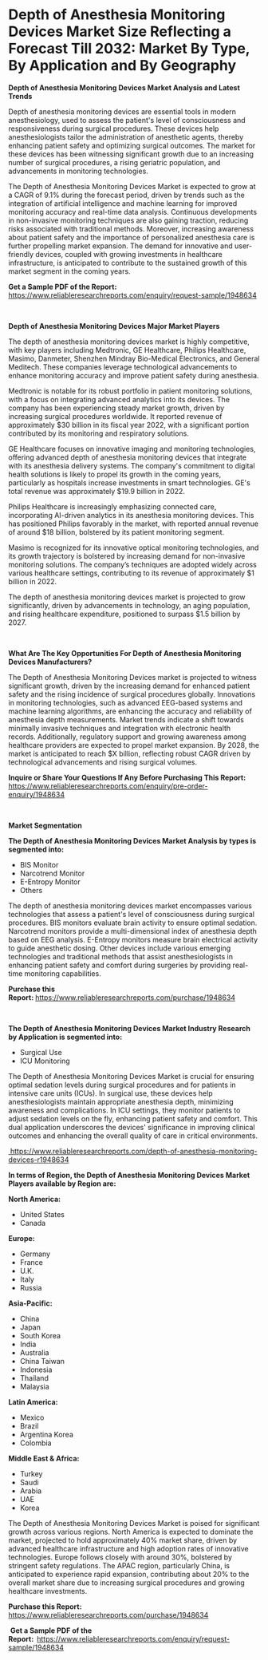<p><h1>Depth of Anesthesia Monitoring Devices Market Size Reflecting a Forecast Till 2032: Market By Type, By Application and By Geography</h1></p><p><strong>Depth of Anesthesia Monitoring Devices Market Analysis and Latest Trends</strong></p>
<p><p>Depth of anesthesia monitoring devices are essential tools in modern anesthesiology, used to assess the patient's level of consciousness and responsiveness during surgical procedures. These devices help anesthesiologists tailor the administration of anesthetic agents, thereby enhancing patient safety and optimizing surgical outcomes. The market for these devices has been witnessing significant growth due to an increasing number of surgical procedures, a rising geriatric population, and advancements in monitoring technologies.</p><p>The Depth of Anesthesia Monitoring Devices Market is expected to grow at a CAGR of 9.1% during the forecast period, driven by trends such as the integration of artificial intelligence and machine learning for improved monitoring accuracy and real-time data analysis. Continuous developments in non-invasive monitoring techniques are also gaining traction, reducing risks associated with traditional methods. Moreover, increasing awareness about patient safety and the importance of personalized anesthesia care is further propelling market expansion. The demand for innovative and user-friendly devices, coupled with growing investments in healthcare infrastructure, is anticipated to contribute to the sustained growth of this market segment in the coming years.</p></p>
<p><strong>Get a Sample PDF of the Report:&nbsp;</strong> <a href="https://www.reliableresearchreports.com/enquiry/request-sample/1948634?utm_campaign=3364&utm_medium=2&utm_source=Github&utm_content=ia&utm_term=13042025&utm_id=depth-of-anesthesia-monitoring-devices">https://www.reliableresearchreports.com/enquiry/request-sample/1948634</a></p>
<p>&nbsp;</p>
<p><strong>Depth of Anesthesia Monitoring Devices Major Market Players</strong></p>
<p><p>The depth of anesthesia monitoring devices market is highly competitive, with key players including Medtronic, GE Healthcare, Philips Healthcare, Masimo, Danmeter, Shenzhen Mindray Bio-Medical Electronics, and General Meditech. These companies leverage technological advancements to enhance monitoring accuracy and improve patient safety during anesthesia.</p><p>Medtronic is notable for its robust portfolio in patient monitoring solutions, with a focus on integrating advanced analytics into its devices. The company has been experiencing steady market growth, driven by increasing surgical procedures worldwide. It reported revenue of approximately $30 billion in its fiscal year 2022, with a significant portion contributed by its monitoring and respiratory solutions.</p><p>GE Healthcare focuses on innovative imaging and monitoring technologies, offering advanced depth of anesthesia monitoring devices that integrate with its anesthesia delivery systems. The company's commitment to digital health solutions is likely to propel its growth in the coming years, particularly as hospitals increase investments in smart technologies. GE's total revenue was approximately $19.9 billion in 2022.</p><p>Philips Healthcare is increasingly emphasizing connected care, incorporating AI-driven analytics in its anesthesia monitoring devices. This has positioned Philips favorably in the market, with reported annual revenue of around $18 billion, bolstered by its patient monitoring segment.</p><p>Masimo is recognized for its innovative optical monitoring technologies, and its growth trajectory is bolstered by increasing demand for non-invasive monitoring solutions. The company’s techniques are adopted widely across various healthcare settings, contributing to its revenue of approximately $1 billion in 2022.</p><p>The depth of anesthesia monitoring devices market is projected to grow significantly, driven by advancements in technology, an aging population, and rising healthcare expenditure, positioned to surpass $1.5 billion by 2027.</p></p>
<p>&nbsp;</p>
<p><strong>What Are The Key Opportunities For Depth of Anesthesia Monitoring Devices Manufacturers?</strong></p>
<p><p>The Depth of Anesthesia Monitoring Devices market is projected to witness significant growth, driven by the increasing demand for enhanced patient safety and the rising incidence of surgical procedures globally. Innovations in monitoring technologies, such as advanced EEG-based systems and machine learning algorithms, are enhancing the accuracy and reliability of anesthesia depth measurements. Market trends indicate a shift towards minimally invasive techniques and integration with electronic health records. Additionally, regulatory support and growing awareness among healthcare providers are expected to propel market expansion. By 2028, the market is anticipated to reach $X billion, reflecting robust CAGR driven by technological advancements and rising surgical volumes.</p></p>
<p><strong>Inquire or Share Your Questions If Any Before Purchasing This Report:</strong> <a href="https://www.reliableresearchreports.com/enquiry/pre-order-enquiry/1948634?utm_campaign=3364&utm_medium=2&utm_source=Github&utm_content=ia&utm_term=13042025&utm_id=depth-of-anesthesia-monitoring-devices">https://www.reliableresearchreports.com/enquiry/pre-order-enquiry/1948634</a></p>
<p>&nbsp;</p>
<p><strong>Market Segmentation</strong></p>
<p><strong>The Depth of Anesthesia Monitoring Devices Market Analysis by types is segmented into:</strong></p>
<p><ul><li>BIS Monitor</li><li>Narcotrend Monitor</li><li>E-Entropy Monitor</li><li>Others</li></ul></p>
<p><p>The depth of anesthesia monitoring devices market encompasses various technologies that assess a patient's level of consciousness during surgical procedures. BIS monitors evaluate brain activity to ensure optimal sedation. Narcotrend monitors provide a multi-dimensional index of anesthesia depth based on EEG analysis. E-Entropy monitors measure brain electrical activity to guide anesthetic dosing. Other devices include various emerging technologies and traditional methods that assist anesthesiologists in enhancing patient safety and comfort during surgeries by providing real-time monitoring capabilities.</p></p>
<p><strong>Purchase this Report:&nbsp;</strong><a href="https://www.reliableresearchreports.com/purchase/1948634?utm_campaign=3364&utm_medium=2&utm_source=Github&utm_content=ia&utm_term=13042025&utm_id=depth-of-anesthesia-monitoring-devices">https://www.reliableresearchreports.com/purchase/1948634</a></p>
<p>&nbsp;</p>
<p><strong>The Depth of Anesthesia Monitoring Devices Market Industry Research by Application is segmented into:</strong></p>
<p><ul><li>Surgical Use</li><li>ICU Monitoring</li></ul></p>
<p><p>The Depth of Anesthesia Monitoring Devices Market is crucial for ensuring optimal sedation levels during surgical procedures and for patients in intensive care units (ICUs). In surgical use, these devices help anesthesiologists maintain appropriate anesthesia depth, minimizing awareness and complications. In ICU settings, they monitor patients to adjust sedation levels on the fly, enhancing patient safety and comfort. This dual application underscores the devices' significance in improving clinical outcomes and enhancing the overall quality of care in critical environments.</p></p>
<p><a href="https://www.reliableresearchreports.com/depth-of-anesthesia-monitoring-devices-r1948634?utm_campaign=3364&utm_medium=2&utm_source=Github&utm_content=ia&utm_term=13042025&utm_id=depth-of-anesthesia-monitoring-devices">&nbsp;https://www.reliableresearchreports.com/depth-of-anesthesia-monitoring-devices-r1948634</a></p>
<p><strong>In terms of Region, the Depth of Anesthesia Monitoring Devices Market Players available by Region are:</strong></p>
<p>
    <p> <strong> North America: </strong>
        <ul>
            <li>United States</li>
            <li>Canada</li>
        </ul>
        </p> 
    <p> <strong> Europe: </strong>
        <ul>
            <li>Germany</li>
            <li>France</li>
            <li>U.K.</li>
            <li>Italy</li>
            <li>Russia</li>
        </ul>
        </p> 
    <p> <strong> Asia-Pacific: </strong>
        <ul>
            <li>China</li>
            <li>Japan</li>
            <li>South Korea</li>
            <li>India</li>
            <li>Australia</li>
            <li>China Taiwan</li>
            <li>Indonesia</li>
            <li>Thailand</li>
            <li>Malaysia</li>
        </ul>
        </p> 
    <p> <strong> Latin America: </strong>
        <ul>
            <li>Mexico</li>
            <li>Brazil</li>
            <li>Argentina Korea</li>
            <li>Colombia</li>
        </ul>
        </p> 
    <p> <strong> Middle East & Africa: </strong>
        <ul>
            <li>Turkey</li>
            <li>Saudi</li>
            <li>Arabia</li>
            <li>UAE</li>
            <li>Korea</li>
        </ul>
    </p>
    </p>
<p><p>The Depth of Anesthesia Monitoring Devices Market is poised for significant growth across various regions. North America is expected to dominate the market, projected to hold approximately 40% market share, driven by advanced healthcare infrastructure and high adoption rates of innovative technologies. Europe follows closely with around 30%, bolstered by stringent safety regulations. The APAC region, particularly China, is anticipated to experience rapid expansion, contributing about 20% to the overall market share due to increasing surgical procedures and growing healthcare investments.</p></p>
<p><strong>Purchase this Report: </strong><a href="https://www.reliableresearchreports.com/purchase/1948634?utm_campaign=3364&utm_medium=2&utm_source=Github&utm_content=ia&utm_term=13042025&utm_id=depth-of-anesthesia-monitoring-devices">https://www.reliableresearchreports.com/purchase/1948634</a></p>
<p>&nbsp;<strong>Get a Sample PDF of the Report:&nbsp;&nbsp;</strong><a href="https://www.reliableresearchreports.com/enquiry/request-sample/1948634?utm_campaign=3364&utm_medium=2&utm_source=Github&utm_content=ia&utm_term=13042025&utm_id=depth-of-anesthesia-monitoring-devices">https://www.reliableresearchreports.com/enquiry/request-sample/1948634</a></p>
<p><strong></strong></p>
<p><p></p><p></p><p></p></p>